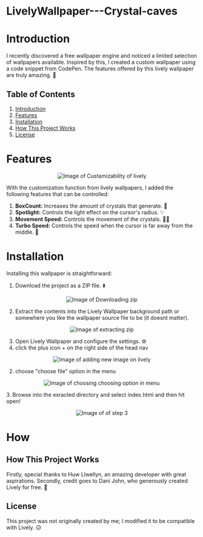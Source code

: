 # LivelyWallpaper---Crystal-caves

# Introduction

I recently discovered a free wallpaper engine and noticed a limited selection of wallpapers available. Inspired by this, I created a custom wallpaper using a code snippet from CodePen. The features offered by this lively wallpaper are truly amazing. 🚀

## Table of Contents

1. [Introduction](#Introduction)
2. [Features](#Features)
3. [Installation](#Installation)
4. [How This Project Works](#How)
5. [License](#License)

# Features

<p align="center">
  <img src="https://github.com/1j4d5/LivelyWallpaper---Crystal-caves/assets/129045623/76eae3ad-8a94-46d3-b80b-2a2c8f5344f3" alt="Image of Custamizability of lively">
</p>

With the customization function from lively wallpapers, I added the following features that can be controlled:

1. **BoxCount:** Increases the amount of crystals that generate. 💎
2. **Spotlight:** Controls the light effect on the cursor's radius. ✨
3. **Movement Speed:** Controls the movement of the crystals. 🏃‍♂️
4. **Turbo Speed:** Controls the speed when the cursor is far away from the middle. 🚄

# Installation

Installing this wallpaper is straightforward:


1. Download the project as a ZIP file. ⬇️

<p align="center">
  <img src="https://github.com/1j4d5/LivelyWallpaper---Crystal-caves/assets/129045623/9d577ecc-dfa0-4866-b9f3-932e81ceb7bc" alt="Image of Downloading zip">
</p>

2. Extract the contents into the Lively Wallpaper background path or somewhere you like the wallpaper source file to be (it doesnt matter).

<p align="center">
  <img src="https://github.com/1j4d5/LivelyWallpaper---Crystal-caves/assets/129045623/9c911c0a-8501-4fcd-971a-d4aba5c96837" alt="Image of extracting zip">
</p>


3. Open Lively Wallpaper and configure the settings. ⚙️
  1. click the plus icon + on the right side of the head nav
  <p align="center">
    <img src="https://github.com/1j4d5/LivelyWallpaper---Crystal-caves/assets/129045623/a77ee2a0-c3b6-45a3-b765-c129f15d4e49" alt="Image of adding new image on lively">
  </p>
  

  2. choose "choose file" option in the menu
  <p align="center">
    <img src="https://github.com/1j4d5/LivelyWallpaper---Crystal-caves/assets/129045623/1f22ff16-7e3b-4a1e-acfa-20039f89c5bd" alt="Image of choosing choosing option in menu">
  </p>
   3. Browse into the exracted directory and select index.html and then hit open!

  <p align="center">
    <img src="https://github.com/1j4d5/LivelyWallpaper---Crystal-caves/assets/129045623/f8116f4f-3013-415c-9313-e1c16a25a9fc" alt="Image of of step 3">
  </p>


  
# How
## How This Project Works
Firstly, special thanks to Huw Llwellyn, an amazing developer with great aspirations. Secondly, credit goes to Dani John, who generously created Lively for free. 👏

## License

This project was not originally created by me; I modified it to be compatible with Lively. 😥
